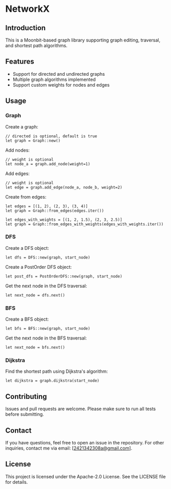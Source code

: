 # NetworkX

## Introduction
This is a Moonbit-based graph library supporting graph editing, traversal, and shortest path algorithms.

## Features
- Support for directed and undirected graphs
- Multiple graph algorithms implemented
- Support custom weights for nodes and edges

## Usage
### Graph
Create a graph:
```moonbit
// directed is optional, default is true
let graph = Graph::new()
```

Add nodes:
```moonbit
// weight is optional
let node_a = graph.add_node(weight=1)
```

Add edges:
```moonbit
// weight is optional
let edge = graph.add_edge(node_a, node_b, weight=2)
```

Create from edges:
```moonbit
let edges = [(1, 2), (2, 3), (3, 4)]
let graph = Graph::from_edges(edges.iter())

let edges_with_weights = [(1, 2, 1.5), (2, 3, 2.5)]
let graph = Graph::from_edges_with_weights(edges_with_weights.iter())
```

### DFS

Create a DFS object:
```moonbit
let dfs = DFS::new(graph, start_node)
```

Create a PostOrder DFS object:
```moonbit
let post_dfs = PostOrderDFS::new(graph, start_node)
```

Get the next node in the DFS traversal:
```moonbit
let next_node = dfs.next()
```

### BFS
Create a BFS object:
```moonbit
let bfs = BFS::new(graph, start_node)
```

Get the next node in the BFS traversal:
```moonbit
let next_node = bfs.next()
```

### Dijkstra
Find the shortest path using Dijkstra's algorithm:
```moonbit
let dijkstra = graph.dijkstra(start_node)
```

## Contributing
Issues and pull requests are welcome. Please make sure to run all tests before submitting.

## Contact
If you have questions, feel free to open an issue in the repository. For other inquiries, contact me via email: [2421342308a@gmail.com].

## License
This project is licensed under the Apache-2.0 License. See the LICENSE file for details.
